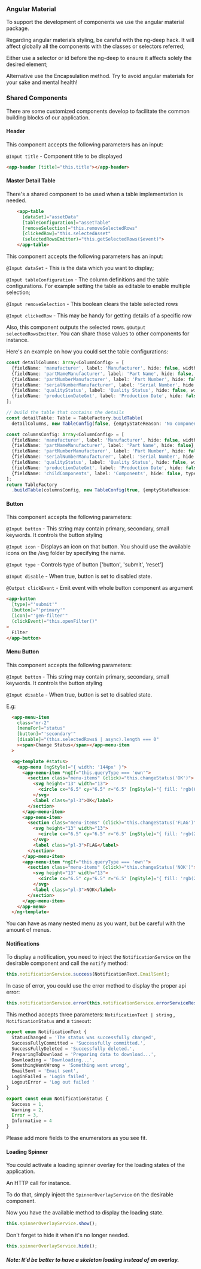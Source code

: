 ### Angular Material

To support the development of components we use the angular material package.

Regarding angular materials styling, be careful with the ng-deep hack. It will affect globally all the components with the classes or selectors referred;

Either use a selector or id before the ng-deep to ensure it affects solely the desired element; 

Alternative use the Encapsulation method. Try to avoid angular materials for your sake and mental health!

### Shared Components
There are some customized components develop to facilitate the common building blocks of our application.

####  Header

This component accepts the following parameters has an input:

`@Input title` - Component title to be displayed

```html
<app-header [title]="this.title"></app-header>
```

####  Master Detail Table

There's a shared component to be used when a table implementation is needed.

```html
    <app-table
      [dataSet]="assetData"
      [tableConfiguration]="assetTable"
      [removeSelection]="this.removeSelectedRows"
      [clickedRow]="this.selectedAsset"
      (selectedRowsEmitter)="this.getSelectedRows($event)">
    </app-table>
```

This component accepts the following parameters has an input:

`@Input dataSet` - This is the data which you want to display;

`@Input tableConfiguration` - The column definitions and the table configurations. For example setting the table as editable to enable multiple selection;

`@Input removeSelection` - This boolean clears the table selected rows

`@Input clickedRow` - This may be handy for getting details of a specific row


Also, this component outputs the selected rows. `@Output selectedRowsEmitter`.
You can share those values to other components for instance. 


Here's an example on how you could set the table configurations:

```typescript
const detailColumns: Array<ColumnConfig> = [
  {fieldName: 'manufacturer', label: 'Manufacturer', hide: false, width: 3},
  {fieldName: 'partNameManufacturer', label: 'Part Name', hide: false, width: 4},
  {fieldName: 'partNumberManufacturer', label: 'Part Number', hide: false, width: 2},
  {fieldName: 'serialNumberManufacturer', label: 'Serial Number', hide: false, width: 5},
  {fieldName: 'qualityStatus', label: 'Quality Status', hide: false, width: 2},
  {fieldName: 'productionDateGmt', label: 'Production Date', hide: false, type: ColumnType.DATE, width: 2},
];

// build the table that contains the details
const detailTable: Table = TableFactory.buildTable(
  detailColumns, new TableConfig(false, {emptyStateReason: 'No components available'}));

const columnsConfig: Array<ColumnConfig> = [
  {fieldName: 'manufacturer', label: 'Manufacturer', hide: false, width: 2},
  {fieldName: 'partNameManufacturer', label: 'Part Name', hide: false},
  {fieldName: 'partNumberManufacturer', label: 'Part Number', hide: false},
  {fieldName: 'serialNumberManufacturer', label: 'Serial Number', hide: false, width: 6},
  {fieldName: 'qualityStatus', label: 'Quality Status', hide: false, width: 1},
  {fieldName: 'productionDateGmt', label: 'Production Date', hide: false, type: ColumnType.DATE},
  {fieldName: 'childComponents', label: 'Components', hide: false, type: ColumnType.TABLE, width: 1, detailTable},
];
return TableFactory
  .buildTable(columnsConfig, new TableConfig(true, {emptyStateReason: 'No components available'}));
```

####  Button

This component accepts the following parameters:

`@Input button` - This string may contain primary, secondary, small keywords. It controls the button styling

`@Input icon` - Displays an icon on that button. You should use the available icons on the /svg folder by specifying the name. 

`@Input type` - Controls type of button ['button', 'submit', 'reset']

`@Input disable` - When true, button is set to disabled state.

`@Output clickEvent` - Emit event with whole button component as argument


```html
<app-button
  [type]="'submit'"
  [button]="'primary'"
  [icon]="'gen-filter'"
  (clickEvent)="this.openFilter()"
>
  Filter
</app-button>
```

####  Menu Button

This component accepts the following parameters:

`@Input button` - This string may contain primary, secondary, small keywords. It controls the button styling

`@Input disable` - When true, button is set to disabled state.

E.g:

```html
  <app-menu-item
    class="mr-2"
    [menuFor]="status"
    [button]="'secondary'"
    [disable]="(this.selectedRows$ | async).length === 0"
    ><span>Change Status</span></app-menu-item
  >
```

```html
  <ng-template #status>
    <app-menu [ngStyle]="{ width: '144px' }">
      <app-menu-item *ngIf="this.queryType === 'own'">
        <section class="menu-items" (click)="this.changeStatus('OK')">
          <svg height="13" width="13">
            <circle cx="6.5" cy="6.5" r="6.5" [ngStyle]="{ fill: 'rgb(61,176,20)' }" />
          </svg>
          <label class="pl-3">OK</label>
        </section>
      </app-menu-item>
      <app-menu-item>
        <section class="menu-items" (click)="this.changeStatus('FLAG')">
          <svg height="13" width="13">
            <circle cx="6.5" cy="6.5" r="6.5" [ngStyle]="{ fill: 'rgb(255,173,31)' }" />
          </svg>
          <label class="pl-3">FLAG</label>
        </section>
      </app-menu-item>
      <app-menu-item *ngIf="this.queryType === 'own'">
        <section class="menu-items" (click)="this.changeStatus('NOK')">
          <svg height="13" width="13">
            <circle cx="6.5" cy="6.5" r="6.5" [ngStyle]="{ fill: 'rgb(210,0,0)' }" />
          </svg>
          <label class="pl-3">NOK</label>
        </section>
      </app-menu-item>
    </app-menu>
  </ng-template>
```

You can have as many nested menu as you want, but be careful with the amount of menus.

####  Notifications

To display a notification, you need to inject the `NotificationService` on the desirable component and call the `notify` method:

```typescript
this.notificationService.success(NotificationText.EmailSent);
```

In case of error, you could use the error method to display the proper api error:

```typescript
this.notificationService.error(this.notificationService.errorServiceResponse(error));
```

This method accepts three parameters: `NotificationText | string` , `NotificationStatus` and a `timeout`:

```typescript
export enum NotificationText {
  StatusChanged = 'The status was successfully changed',
  SuccessFullyCommitted = 'Successfully committed.',
  SuccessFullyDeleted = 'Successfully deleted.',
  PreparingToDownload = 'Preparing data to download...',
  Downloading = 'Downloading...',
  SomethingWentWrong = 'Something went wrong',
  EmailSent = 'Email sent',
  LoginFailed = 'Login failed',
  LogoutError = 'Log out failed '
}
```

```typescript
export const enum NotificationStatus {
  Success = 1,
  Warning = 2,
  Error = 3,
  Informative = 4
}
```

Please add more fields to the enumerators as you see fit.

####  Loading Spinner

You could activate a loading spinner overlay for the loading states of the application. 

An HTTP call for instance.

To do that, simply inject the `SpinnerOverlayService` on the desirable component.

Now you have the available method to display the loading state.

```typescript
this.spinnerOverlayService.show();
```

Don't forget to hide it when it's no longer needed.

```typescript
this.spinnerOverlayService.hide();
```

##### Note: It'd be better to have a skeleton loading instead of an overlay.
